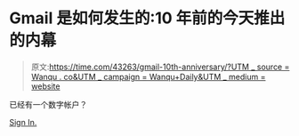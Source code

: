 # Gmail 是如何发生的:10 年前的今天推出的内幕

> 原文:[https://time.com/43263/gmail-10th-anniversary/?UTM _ source = Wanqu . co&UTM _ campaign = Wanqu+Daily&UTM _ medium = website](https://time.com/43263/gmail-10th-anniversary/?utm_source=wanqu.co&utm_campaign=Wanqu+Daily&utm_medium=website)

已经有一个数字帐户？

[Sign In.](/login)